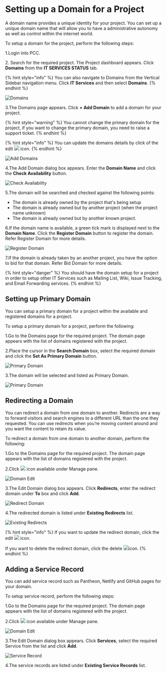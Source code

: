 # Setting up a Domain for a Project

A domain name provides a unique identity for your project. You can set up a unique domain name that will allow you to have a administrative autonomy as well as control within the internet world.&#x20;

To setup a domain for the project, perform the following steps:

1.Login into PCC.

2\. Search for the required project. The Project dashboard appears. Click **Domains** from the **IT SERVICES STATUS** tab.

{% hint style="info" %}
You can also navigate to Domains from the Vertical Sidebar navigation menu. Click **IT Services** and then select **Domains**.&#x20;
{% endhint %}

![Domains](https://files.gitbook.com/v0/b/gitbook-28427.appspot.com/o/assets%2F-MT\_pAMg4FUQlUpKbPvg%2F-MT\_rmVZSziEvGzFp9Kv%2F-MT\_u0bLDwGRoXIxgdIK%2FDomain.png?alt=media\&token=64a65e29-115b-4362-aae2-77fc3c918653)

3.The Domains page appears. Click **+ Add Domain** to add a domain for your project.

{% hint style="warning" %}
You cannot change the primary domain for the project, if you want to change the primary domain,  you need to raise a support ticket.&#x20;
{% endhint %}

{% hint style="info" %}
You can update the domains details by click of the edit ![](<../../.gitbook/assets/Edit\_Icon (1).png>) icon.&#x20;
{% endhint %}

![Add Domains](https://files.gitbook.com/v0/b/gitbook-28427.appspot.com/o/assets%2F-MT\_pAMg4FUQlUpKbPvg%2F-MTin-ZAqZqONnTCyC3a%2F-MTing7k6on25NDZh28K%2FAdd\_Domains.png?alt=media\&token=30943d97-7cc3-4bc2-aa35-69d238302653)

4.The Add Domain dialog box appears. Enter the **Domain Name** and click the **Check Availability** button.

![Check Availability](https://files.gitbook.com/v0/b/gitbook-28427.appspot.com/o/assets%2F-MT\_pAMg4FUQlUpKbPvg%2F-MTin-ZAqZqONnTCyC3a%2F-MTip4uolbShNoYWNHIm%2FAdd\_Domains\_Dialog.png?alt=media\&token=94830d3a-b3b4-4098-aec4-3a78686e398e)

5.The domain will be searched and checked against the following points:

* The domain is already owned by the project that's being setup
* The domain is already owned but by another project (when the project name unknown)
* The domain is already owned but by another known project.

6.If the domain name is available, a green tick mark is displayed next to the **Domain Name**. Click the **Register Domain** button to register the domain. Refer Register Domain for more details.

![Register Domain](https://gblobscdn.gitbook.com/assets%2F-MEMVgDuxi7j4ZpeENUY%2F-MKV83M2RA5cwHGboqCZ%2F-MKV9Lcayqjh66ZZqTZF%2FRegister\_Domain.png?alt=media\&token=90354b3d-75a2-4e5c-a06f-e85c9334b549)

7.If the domain is already taken by an another project, you have the option to bid for that domain. Refer Bid Domain for more details.

{% hint style="danger" %}
You should have the domain setup for a project in order to setup other IT Services such as Mailing List, Wiki, Issue Tracking, and Email Forwarding services.&#x20;
{% endhint %}

## Setting up Primary Domain&#x20;

You can setup a primary domain for a project within the available and registered domains for a project.&#x20;

To setup a primary domain for a project,  perform the following:

1.Go to the Domains page for the required project. The domain page appears with the list of domains registered with the project. &#x20;

2.Place the cursor in the **Search Domain** box, select the required domain and click the **Set As Primary Domain** button.

![Primary Domain](https://files.gitbook.com/v0/b/gitbook-28427.appspot.com/o/assets%2F-MT\_pAMg4FUQlUpKbPvg%2F-MWwUssFfB-IYmgmrp\_F%2F-MWxauBMGJENhEbD\_xRo%2FPD.png?alt=media\&token=ffe9591f-6233-4607-9ccd-425c9af91461)

3.The domain will be selected and listed as Primary Domain.&#x20;

![Primary Domain](https://files.gitbook.com/v0/b/gitbook-28427.appspot.com/o/assets%2F-MT\_pAMg4FUQlUpKbPvg%2F-MWxb5zIJ2W0qiicBlTj%2F-MWxdWFxDY7yV9CAJZ3M%2FPD1.png?alt=media\&token=1c747322-20c9-46db-a0c7-fd1276c36ee0)

## Redirecting a Domain&#x20;

You can redirect a domain from one domain to another. Redirects are a way to forward visitors and search engines to a different URL than the one they requested. You can use redirects when you’re moving content around and you want the content to retain its value.&#x20;

To redirect a domain from one domain to another domain, perform the following:

1.Go to the Domains page for the required project. The domain page appears with the list of domains registered with the project. &#x20;

2.Click ![](<../../.gitbook/assets/Edit\_Icon (1).png>) icon available under Manage pane.&#x20;

![Domain Edit](https://files.gitbook.com/v0/b/gitbook-28427.appspot.com/o/assets%2F-MT\_pAMg4FUQlUpKbPvg%2F-MWxfVJJ8Aw7DVZuty6g%2F-MWxgJiGY3AwTtFjyqvO%2FPD2.png?alt=media\&token=c9ed8ae6-3f35-4263-b2f5-84f6668d34b2)

3.The Edit Domain dialog box appears. Click **Redirects**, enter the redirect domain under **To** box and click **Add**.&#x20;

![Redirect Domain](https://files.gitbook.com/v0/b/gitbook-28427.appspot.com/o/assets%2F-MT\_pAMg4FUQlUpKbPvg%2F-MWxfVJJ8Aw7DVZuty6g%2F-MWxh1mxMS7e10isWSZM%2FRedirect.png?alt=media\&token=9f8e04ae-1b83-4f80-bda8-b1c30630a558)

4.The redirected domain is listed under **Existing Redirects** list.&#x20;

![Existing Redirects](https://files.gitbook.com/v0/b/gitbook-28427.appspot.com/o/assets%2F-MT\_pAMg4FUQlUpKbPvg%2F-MWxfVJJ8Aw7DVZuty6g%2F-MWxhggsSf5xHvfVJBxp%2FRedirect%20list.png?alt=media\&token=8ff52979-ef42-4f30-a672-c5199c027f7a)

{% hint style="info" %}
If you want to update the redirect domain, click the edit ![](https://firebasestorage.googleapis.com/v0/b/gitbook-28427.appspot.com/o/assets%2F-MEMVgDuxi7j4ZpeENUY%2F-MM5xnjpN8WpKRQNMhoB%2F-MM6--zBsx-WX59K-\_f2%2FEdit\_Icon.png?alt=media\&token=45d97d4b-7210-4aad-b63c-69fb7cd4a0b8) icon.

If you want to delete the redirect domain, click the delete ![](https://firebasestorage.googleapis.com/v0/b/gitbook-28427.appspot.com/o/assets%2F-MEMVgDuxi7j4ZpeENUY%2F-MM68gfssQOeiPjEn5N-%2F-MM6BgQGPg8oZgOkzO6V%2FDelete\_Icon.png?alt=media\&token=3979bb20-b3a3-48f9-9401-de50ca82a6a3)icon.
{% endhint %}

## Adding a Service Record&#x20;

You can add service record such as Pantheon, Netlify and GitHub pages for your domain.&#x20;

To setup service record, perform the following steps:

1.Go to the Domains page for the required project. The domain page appears with the list of domains registered with the project. &#x20;

2.Click ![](<../../.gitbook/assets/Edit\_Icon (1).png>) icon available under Manage pane.&#x20;

![Domain Edit](https://files.gitbook.com/v0/b/gitbook-28427.appspot.com/o/assets%2F-MT\_pAMg4FUQlUpKbPvg%2F-MWxfVJJ8Aw7DVZuty6g%2F-MWxgJiGY3AwTtFjyqvO%2FPD2.png?alt=media\&token=c9ed8ae6-3f35-4263-b2f5-84f6668d34b2)

3.The Edit Domain dialog box appears. Click **Services**, select the required Service from the list and click **Add**.

![Service Record](https://files.gitbook.com/v0/b/gitbook-28427.appspot.com/o/assets%2F-MT\_pAMg4FUQlUpKbPvg%2F-MWxiMnaD6guNOw-2tVT%2F-MWxmK2NbWQZPCpPwovf%2FService.png?alt=media\&token=fcb9f51b-aa84-450e-8cd3-1ebb6303c6c9)

4.The service records are listed under **Existing Service Records** list.&#x20;
